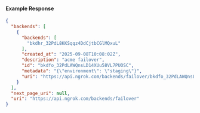 <!-- Code generated for API Clients. DO NOT EDIT. -->

#### Example Response

```json
{
  "backends": [
    {
      "backends": [
        "bkdhr_32PdL8KKSqqz4DdCjtbCGlMQxuL"
      ],
      "created_at": "2025-09-08T10:08:02Z",
      "description": "acme failover",
      "id": "bkdfo_32PdLAWQnsLD14XUu58VL7PUOSC",
      "metadata": "{\"environment\": \"staging\"}",
      "uri": "https://api.ngrok.com/backends/failover/bkdfo_32PdLAWQnsLD14XUu58VL7PUOSC"
    }
  ],
  "next_page_uri": null,
  "uri": "https://api.ngrok.com/backends/failover"
}
```

